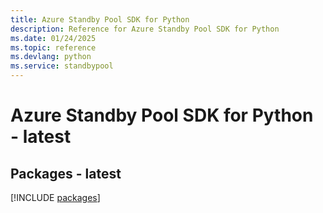 ```yaml
---
title: Azure Standby Pool SDK for Python
description: Reference for Azure Standby Pool SDK for Python
ms.date: 01/24/2025
ms.topic: reference
ms.devlang: python
ms.service: standbypool
---
```

# Azure Standby Pool SDK for Python - latest
## Packages - latest
[!INCLUDE [packages](standby-pool-index.md)]
